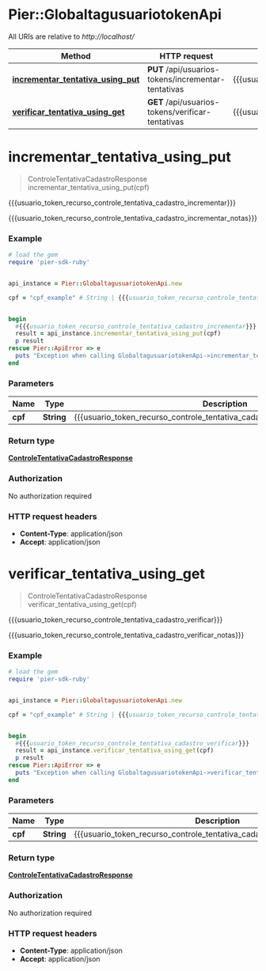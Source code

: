 # Pier::GlobaltagusuariotokenApi

All URIs are relative to *http://localhost/*

Method | HTTP request | Description
------------- | ------------- | -------------
[**incrementar_tentativa_using_put**](GlobaltagusuariotokenApi.md#incrementar_tentativa_using_put) | **PUT** /api/usuarios-tokens/incrementar-tentativas | {{{usuario_token_recurso_controle_tentativa_cadastro_incrementar}}}
[**verificar_tentativa_using_get**](GlobaltagusuariotokenApi.md#verificar_tentativa_using_get) | **GET** /api/usuarios-tokens/verificar-tentativas | {{{usuario_token_recurso_controle_tentativa_cadastro_verificar}}}




# **incrementar_tentativa_using_put**
> ControleTentativaCadastroResponse incrementar_tentativa_using_put(cpf)

{{{usuario_token_recurso_controle_tentativa_cadastro_incrementar}}}

{{{usuario_token_recurso_controle_tentativa_cadastro_incrementar_notas}}}

### Example
```ruby
# load the gem
require 'pier-sdk-ruby'


api_instance = Pier::GlobaltagusuariotokenApi.new

cpf = "cpf_example" # String | {{{usuario_token_recurso_controle_tentativa_cadastro_incrementar_param_cpf}}}


begin
  #{{{usuario_token_recurso_controle_tentativa_cadastro_incrementar}}}
  result = api_instance.incrementar_tentativa_using_put(cpf)
  p result
rescue Pier::ApiError => e
  puts "Exception when calling GlobaltagusuariotokenApi->incrementar_tentativa_using_put: #{e}"
end
```

### Parameters

Name | Type | Description  | Notes
------------- | ------------- | ------------- | -------------
 **cpf** | **String**| {{{usuario_token_recurso_controle_tentativa_cadastro_incrementar_param_cpf}}} | 


### Return type

[**ControleTentativaCadastroResponse**](ControleTentativaCadastroResponse.md)

### Authorization

No authorization required

### HTTP request headers

 - **Content-Type**: application/json
 - **Accept**: application/json




# **verificar_tentativa_using_get**
> ControleTentativaCadastroResponse verificar_tentativa_using_get(cpf)

{{{usuario_token_recurso_controle_tentativa_cadastro_verificar}}}

{{{usuario_token_recurso_controle_tentativa_cadastro_verificar_notas}}}

### Example
```ruby
# load the gem
require 'pier-sdk-ruby'


api_instance = Pier::GlobaltagusuariotokenApi.new

cpf = "cpf_example" # String | {{{usuario_token_recurso_controle_tentativa_cadastro_verificar_param_cpf}}}


begin
  #{{{usuario_token_recurso_controle_tentativa_cadastro_verificar}}}
  result = api_instance.verificar_tentativa_using_get(cpf)
  p result
rescue Pier::ApiError => e
  puts "Exception when calling GlobaltagusuariotokenApi->verificar_tentativa_using_get: #{e}"
end
```

### Parameters

Name | Type | Description  | Notes
------------- | ------------- | ------------- | -------------
 **cpf** | **String**| {{{usuario_token_recurso_controle_tentativa_cadastro_verificar_param_cpf}}} | 


### Return type

[**ControleTentativaCadastroResponse**](ControleTentativaCadastroResponse.md)

### Authorization

No authorization required

### HTTP request headers

 - **Content-Type**: application/json
 - **Accept**: application/json





